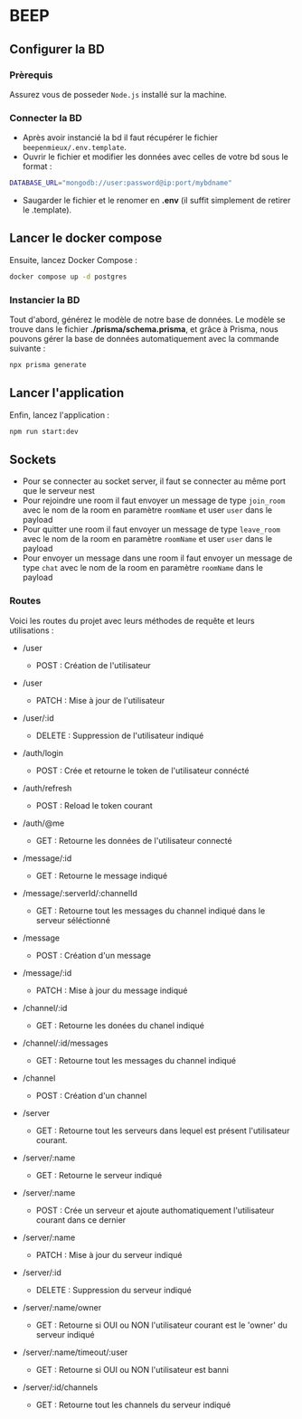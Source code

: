 # BEEP

## Configurer la BD
### Prèrequis
Assurez vous de posseder ```Node.js``` installé sur la machine.

### Connecter la BD
- Après avoir instancié la bd il faut récupérer le fichier ```beepenmieux/.env.template```.
- Ouvrir le fichier et modifier les données avec celles de votre bd sous le format : 
```bash
DATABASE_URL="mongodb://user:password@ip:port/mybdname"
```
- Saugarder le fichier et le renomer en **.env** (il suffit simplement de retirer le .template). 

## Lancer le docker compose
Ensuite, lancez Docker Compose :
```bash
docker compose up -d postgres
```

### Instancier la BD
Tout d'abord, générez le modèle de notre base de données. Le modèle se trouve dans le fichier **./prisma/schema.prisma**, et grâce à Prisma, nous pouvons gérer la base de données automatiquement avec la commande suivante :
```bash
npx prisma generate
```

## Lancer l'application
Enfin, lancez l'application :
```bash
npm run start:dev
```

## Sockets
- Pour se connecter au socket server, il faut se connecter au même port que le serveur nest
- Pour rejoindre une room il faut envoyer un message de type ```join_room``` avec le nom de la room en paramètre ```roomName``` et user ```user``` dans le payload
- Pour quitter une room il faut envoyer un message de type ```leave_room``` avec le nom de la room en paramètre ```roomName``` et user ```user``` dans le payload
- Pour envoyer un message dans une room il faut envoyer un message de type ```chat``` avec le nom de la room en paramètre ```roomName``` dans le payload

### Routes
Voici les routes du projet avec leurs méthodes de requête et leurs utilisations :
- /user
  - POST : Création de l'utilisateur
- /user
  - PATCH : Mise à jour de l'utilisateur
- /user/:id
  - DELETE : Suppression de l'utilisateur indiqué

- /auth/login
  - POST : Crée et retourne le token de l'utilisateur connécté
- /auth/refresh
  - POST : Reload le token courant
- /auth/@me
  - GET : Retourne les données de l'utilisateur connecté

- /message/:id
  - GET : Retourne le message indiqué
- /message/:serverId/:channelId
  - GET : Retourne tout les messages du channel indiqué dans le serveur séléctionné
- /message
  - POST : Création d'un message
- /message/:id
  - PATCH : Mise à jour du message indiqué

- /channel/:id
  - GET : Retourne les donées du chanel indiqué
- /channel/:id/messages
  - GET : Retourne tout les messages du channel indiqué
- /channel
  - POST : Création d'un channel

- /server
  - GET : Retourne tout les serveurs dans lequel est présent l'utilisateur courant.
- /server/:name
  - GET : Retourne le serveur indiqué
- /server/:name
  - POST : Crée un serveur et ajoute authomatiquement l'utilisateur courant dans ce dernier 
- /server/:name
  - PATCH : Mise à jour du serveur indiqué
- /server/:id
  - DELETE : Suppression du serveur indiqué
- /server/:name/owner
  - GET : Retourne si OUI ou NON l'utilisateur courant est le 'owner' du serveur indiqué
- /server/:name/timeout/:user
  - GET : Retourne si OUI ou NON l'utilisateur est banni
- /server/:id/channels
  - GET : Retourne tout les channels du serveur indiqué